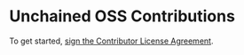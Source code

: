 # Unchained OSS Contributions

To get started, <a href="https://www.clahub.com/agreements/unchainedshop/unchained">sign the Contributor License Agreement</a>.
